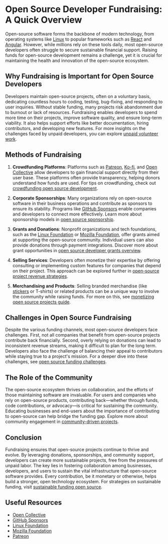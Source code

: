 # Open Source Developer Fundraising: A Quick Overview

Open-source software forms the backbone of modern technology, from operating systems like [Linux](https://www.kernel.org/) to popular frameworks such as [React](https://reactjs.org/) and [Angular](https://angular.io/). However, while millions rely on these tools daily, most open-source developers often struggle to secure sustainable financial support. Raising funds for open-source development remains a challenge, yet it is crucial for maintaining the health and innovation of the open-source ecosystem.

## Why Fundraising is Important for Open Source Developers

Developers maintain open-source projects, often on a voluntary basis, dedicating countless hours to coding, testing, bug-fixing, and responding to user inquiries. Without stable funding, many projects risk abandonment due to burnout or lack of resources. Fundraising enables developers to spend more time on their projects, improve software quality, and ensure long-term viability. It also helps support efforts like better documentation, hiring contributors, and developing new features. For more insights on the challenges faced by unpaid developers, you can explore [unpaid volunteer work](https://www.license-token.com/wiki/unpaid-volunteer-work).

## Methods of Fundraising

1. **Crowdfunding Platforms**: Platforms such as [Patreon](https://www.patreon.com/), [Ko-fi](https://ko-fi.com/), and [Open Collective](https://opencollective.com/) allow developers to gain financial support directly from their user base. These platforms often provide transparency, helping donors understand how funds are used. For tips on crowdfunding, check out [crowdfunding open source development](https://www.license-token.com/wiki/crowdfunding-open-source-development).

2. **Corporate Sponsorships**: Many organizations rely on open-source software in their business operations and contribute as sponsors to ensure its stability. Programs like [GitHub Sponsors](https://github.com/sponsors) enable companies and developers to connect more effectively. Learn more about sponsorship models in [open source sponsorship](https://www.license-token.com/wiki/open-source-sponsorship).

3. **Grants and Donations**: Nonprofit organizations and tech foundations, such as the [Linux Foundation](https://www.linuxfoundation.org/) or [Mozilla Foundation](https://foundation.mozilla.org/), offer grants aimed at supporting the open-source community. Individual users can also provide donations through payment integrations. Discover more about grant opportunities in [open source developer grants overview](https://www.license-token.com/wiki/open-source-developer-grants-overview).

4. **Selling Services**: Developers often monetize their expertise by offering consulting or implementing custom features for companies that depend on their project. This approach can be explored further in [open-source project revenue strategies](https://www.license-token.com/wiki/open-source-project-revenue-strategies).

5. **Merchandising and Products**: Selling branded merchandise (like [stickers](https://stickermule.com/) or T-shirts) or related products can be a unique way to involve the community while raising funds. For more on this, see [monetizing open source projects guide](https://www.license-token.com/wiki/monetizing-open-source-projects-guide).

## Challenges in Open Source Fundraising

Despite the various funding channels, most open-source developers face challenges. First, not all companies that benefit from open-source projects contribute back financially. Second, overly relying on donations can lead to inconsistent revenue streams, making it difficult to plan for the long term. Developers also face the challenge of balancing their appeal to contributors while staying true to a project's mission. For a deeper dive into these challenges, see [open source funding challenges](https://www.license-token.com/wiki/open-source-funding-challenges).

## The Role of the Community

The open-source ecosystem thrives on collaboration, and the efforts of those maintaining software are invaluable. For users and companies who rely on open-source products, contributing back—whether through funds, code contributions, or advocacy—is critical for sustaining the community. Educating businesses and end-users about the importance of contributing to open-source can help bridge the funding gap. Explore more about community engagement in [community-driven projects](https://www.license-token.com/wiki/community-driven-projects).

## Conclusion

Fundraising ensures that open-source projects continue to thrive and evolve. By leveraging donations, sponsorships, and community support, developers can create more sustainable projects, free from the pressures of unpaid labor. The key lies in fostering collaboration among businesses, developers, and users to sustain the vital infrastructure that open-source software provides. Every contribution, be it monetary or otherwise, helps build a stronger, open technology ecosystem. For strategies on sustainable funding, visit [sustainable funding open source](https://www.license-token.com/wiki/sustainable-funding-open-source).

## Useful Resources

- [Open Collective](https://opencollective.com/)
- [GitHub Sponsors](https://github.com/sponsors)
- [Linux Foundation](https://www.linuxfoundation.org/)
- [Mozilla Foundation](https://foundation.mozilla.org/)
- [Patreon](https://www.patreon.com/)